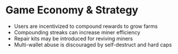 # Game Economy & Strategy

- Users are incentivized to compound rewards to grow farms
- Compounding streaks can increase miner efficiency
- Repair kits may be introduced for reviving miners
- Multi-wallet abuse is discouraged by self-destruct and hard caps
